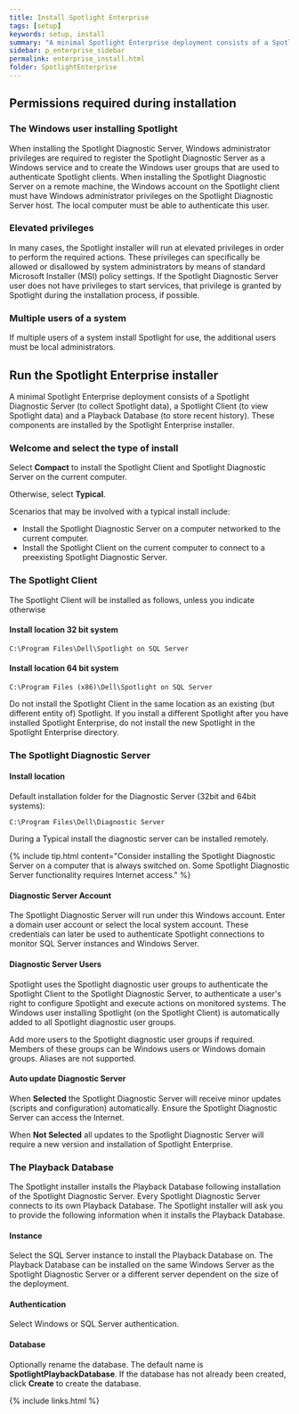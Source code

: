```yaml
---
title: Install Spotlight Enterprise
tags: [setup]
keywords: setup, install
summary: "A minimal Spotlight Enterprise deployment consists of a Spotlight Diagnostic Server (to collect Spotlight data), a Spotlight Client (to view Spotlight data) and a Playback Database (to store recent history). These components are installed by the Spotlight Enterprise installer."
sidebar: p_enterprise_sidebar
permalink: enterprise_install.html
folder: SpotlightEnterprise
---
```



## Permissions required during installation

### The Windows user installing Spotlight
When installing the Spotlight Diagnostic Server, Windows administrator privileges are required to register the Spotlight Diagnostic Server as a Windows service and to create the Windows user groups that are used to authenticate Spotlight clients. When installing the Spotlight Diagnostic Server on a remote machine, the Windows account on the Spotlight client must have Windows administrator privileges on the Spotlight Diagnostic Server host. The local computer must be able to authenticate this user.

### Elevated privileges
In many cases, the Spotlight installer will run at elevated privileges in order to perform the required actions. These privileges can specifically be allowed or disallowed by system administrators by means of standard Microsoft Installer (MSI) policy settings. If the Spotlight Diagnostic Server user does not have privileges to start services, that privilege is granted by Spotlight during the installation process, if possible.

### Multiple users of a system
If multiple users of a system install Spotlight for use, the additional users must be local administrators.

## Run the Spotlight Enterprise installer

A minimal Spotlight Enterprise deployment consists of a Spotlight Diagnostic Server (to collect Spotlight data), a Spotlight Client (to view Spotlight data) and a Playback Database (to store recent history). These components are installed by the Spotlight Enterprise installer.

### Welcome and select the type of install

Select **Compact** to install the Spotlight Client and Spotlight Diagnostic Server on the current computer.

Otherwise, select **Typical**.


Scenarios that may be involved with a typical install include:

* Install the Spotlight Diagnostic Server on a computer networked to the current computer.
* Install the Spotlight Client on the current computer to connect to a preexisting Spotlight Diagnostic Server.


### The Spotlight Client

The Spotlight Client will be installed as follows, unless you indicate otherwise

#### Install location 32 bit system

```
C:\Program Files\Dell\Spotlight on SQL Server
```

#### Install location 64 bit system

```
C:\Program Files (x86)\Dell\Spotlight on SQL Server
```

Do not install the Spotlight Client in the same location as an existing (but different entity of) Spotlight. If you install a different Spotlight after you have installed Spotlight Enterprise, do not install the new Spotlight in the Spotlight Enterprise directory.

### The Spotlight Diagnostic Server

#### Install location

Default installation folder for the Diagnostic Server (32bit and 64bit systems):

```
C:\Program Files\Dell\Diagnostic Server
```

During a Typical install the diagnostic server can be installed remotely.

{% include tip.html content="Consider installing the Spotlight Diagnostic Server on a computer that is always switched on. Some Spotlight Diagnostic Server functionality requires Internet access." %}

#### Diagnostic Server Account

The Spotlight Diagnostic Server will run under this Windows account. Enter a domain user account or select the local system account. These credentials can later be used to authenticate Spotlight connections to monitor SQL Server instances and Windows Server.

#### Diagnostic Server Users

Spotlight uses the Spotlight diagnostic user groups to authenticate the Spotlight Client to the Spotlight Diagnostic Server, to authenticate a user's right to configure Spotlight and execute actions on monitored systems. The Windows user installing Spotlight (on the Spotlight Client) is automatically added to all Spotlight diagnostic user groups.

Add more users to the Spotlight diagnostic user groups if required. Members of these groups can be Windows users or Windows domain groups. Aliases are not supported.

#### Auto update Diagnostic Server

When **Selected** the Spotlight Diagnostic Server will receive minor updates (scripts and configuration) automatically. Ensure the Spotlight Diagnostic Server can access the Internet.

When **Not Selected** all updates to the Spotlight Diagnostic Server will require a new version and installation of Spotlight Enterprise.

### The Playback Database

The Spotlight installer installs the Playback Database following installation of the Spotlight Diagnostic Server. Every Spotlight Diagnostic Server connects to its own Playback Database. The Spotlight installer will ask you to provide the following information when it installs the Playback Database.

#### Instance

Select the SQL Server instance to install the Playback Database on. The Playback Database can be installed on the same Windows Server as the Spotlight Diagnostic Server or a different server dependent on the size of the deployment.

#### Authentication

Select Windows or SQL Server authentication.

#### Database

Optionally rename the database. The default name is **SpotlightPlaybackDatabase**. If the database has not already been created, click **Create** to create the database.



{% include links.html %}
